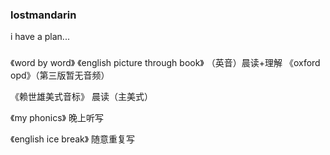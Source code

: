 ### lostmandarin

i have a plan...

### 

《word by word》
《english picture through book》 （英音）晨读+理解
《oxford opd》（第三版暂无音频）

《赖世雄美式音标》 晨读（主美式）

《my phonics》 晚上听写

《english ice break》 随意重复写






<!--  
…or create a new repository on the command line  
echo "# test" >> README.md  
git init  
git add README.md   
git commit -m "first commit"  
git remote add origin https://github.com/loremwalker/test.git  
git push -u origin master  
…or push an existing repository from the command line  
git remote add origin https://github.com/loremwalker/test.git  
git push -u origin master
-->
